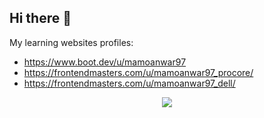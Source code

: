 ## Hi there 👋

My learning websites profiles:
- https://www.boot.dev/u/mamoanwar97
- https://frontendmasters.com/u/mamoanwar97_procore/
- https://frontendmasters.com/u/mamoanwar97_dell/

<p align="center">
  <img src="https://api.boot.dev/v1/users/public/7a7a55c6-c0b4-46d4-a7c3-fd900946dabf/thumbnail" >
</p>
